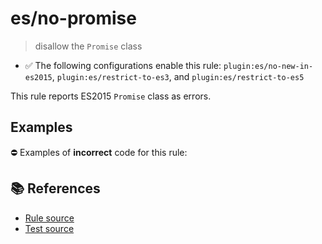 # es/no-promise
> disallow the `Promise` class

- ✅ The following configurations enable this rule: `plugin:es/no-new-in-es2015`, `plugin:es/restrict-to-es3`, and `plugin:es/restrict-to-es5`

This rule reports ES2015 `Promise` class as errors.

## Examples

⛔ Examples of **incorrect** code for this rule:

<eslint-playground type="bad" code="/*eslint es/no-promise: error */
let p = new Promise()
" />

## 📚 References

- [Rule source](https://github.com/mysticatea/eslint-plugin-es/blob/v4.0.0/lib/rules/no-promise.js)
- [Test source](https://github.com/mysticatea/eslint-plugin-es/blob/v4.0.0/tests/lib/rules/no-promise.js)
